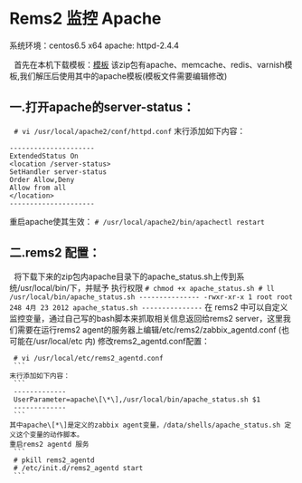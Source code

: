 # Rems2 监控 Apache 

系统环境：centos6.5 x64
apache: httpd-2.4.4

 
首先在本机下载模板：[模板](https://github.com/rdvn/zabbix-templates/archive/master.zip)
该zip包有apache、memcache、redis、varnish模板,我们解压后使用其中的apache模板(模板文件需要编辑修改)
 
## 一.打开apache的server-status：
 
    `# vi /usr/local/apache2/conf/httpd.conf`
末行添加如下内容：
```
---------------------
ExtendedStatus On
<location /server-status>
SetHandler server-status
Order Allow,Deny
Allow from all
</location>
---------------------
```
重启apache使其生效：
    ```
    # /usr/local/apache2/bin/apachectl restart
    ```
## 二.rems2 配置：
 
将下载下来的zip包内apache目录下的apache_status.sh上传到系统/usr/local/bin/下，并赋予
执行权限
    ```
    # chmod +x apache_status.sh
    # ll /usr/local/bin/apache_status.sh
    ---------------
    -rwxr-xr-x 1 root root 248 4月 23 2012 apache_status.sh
    ---------------
    ```
在 rems2 中可以自定义监控变量，通过自己写的bash脚本来抓取相关信息返回给rems2 server，这里我们需要在运行rems2 agent的服务器上编辑/etc/rems2/zabbix_agentd.conf (也可能在/usr/local/etc 内)
修改rems2_agentd.conf配置：
   ```
    # vi /usr/local/etc/rems2_agentd.conf
    ```
末行添加如下内容：
    ```
    -------------
    UserParameter=apache\[\*\],/usr/local/bin/apache_status.sh $1
    -------------
    ```
其中apache\[*\]是定义的zabbix agent变量，/data/shells/apache_status.sh 定义这个变量的动作脚本。
重启rems2 agentd 服务
    ```
    # pkill rems2_agentd
    # /etc/init.d/rems2_agentd start
    ```